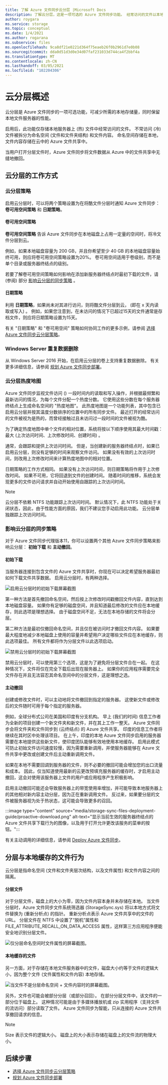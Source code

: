 ```yaml
---
title: 了解 Azure 文件同步云分层 |Microsoft Docs
description: 了解云分层，这是一项可选的 Azure 文件同步功能。 经常访问的文件以本地方式缓存在服务器上;其他内容分层为 Azure 文件。
author: roygara
ms.service: storage
ms.topic: conceptual
ms.date: 1/4/2021
ms.author: rogarana
ms.subservice: files
ms.openlocfilehash: 9ca8df21e0221d364f75eaeb26f0b2961d7e0b08
ms.sourcegitcommit: dda0d51d3d0e34d07faf231033d744ca4f2bbf4a
ms.translationtype: MT
ms.contentlocale: zh-CN
ms.lasthandoff: 03/05/2021
ms.locfileid: "102204306"
---
```

# <a name="cloud-tiering-overview"></a>云分层概述
云分层是 Azure 文件同步的一项可选功能，可减少所需的本地存储量，同时保留本地文件服务器的性能。

启用后，此功能仅存储本地服务器上 (热) 文件中经常访问的文件。 不常访问 (冷) 文件被拆分为命名空间 (文件和文件夹结构) 和文件内容。 命名空间存储在本地，文件内容存储在云中的 Azure 文件共享中。 

当用户打开分层文件时，Azure 文件同步将文件数据从 Azure 中的文件共享中无缝地撤回。

## <a name="how-cloud-tiering-works"></a>云分层的工作方式

### <a name="cloud-tiering-policies"></a>云分层策略
启用云分层时，可以将两个策略设置为在将酷文件分层时通知 Azure 文件同步： **卷可用空间策略** 和 **日期策略**。 

#### <a name="volume-free-space-policy"></a>卷可用空间策略
**卷可用空间策略** 告诉 Azure 文件同步在本地磁盘上占用一定量的空间时，将冷文件分层到云。 

例如，如果本地磁盘容量为 200 GB，并且你希望至少 40 GB 的本地磁盘容量始终可用，则应将卷可用空间策略设置为20%。 卷可用空间适用于卷级别，而不是单个目录或服务器终结点的级别。 

若要了解卷可用空间策略如何影响在添加新服务器终结点时最初下载的文件，请 (参阅) 部分 [影响云分层的同步策略](#sync-policies-that-affect-cloud-tiering) 。

#### <a name="date-policy"></a>日期策略
利用 **日期策略**，如果尚未对其进行访问，则将酷文件分层到云， (即在 x 天内读取或写入) 。 例如，如果您注意到，在未访问的情况下已超过15天的文件通常是存档文件，则应将日期策略设置为15天。 

有关 "日期策略" 和 "卷可用空间" 策略如何协同工作的更多示例，请参阅 [选择 Azure 文件同步云分层策略](storage-sync-choose-cloud-tiering-policies.md)。

### <a name="windows-server-data-deduplication"></a>Windows Server 重复数据删除
从 Windows Server 2016 开始，在启用云分层的卷上支持重复数据删除。 有关更多详细信息，请参阅 [规划 Azure 文件同步部署](https://docs.microsoft.com/azure/storage/files/storage-sync-files-planning#data-deduplication)。

### <a name="cloud-tiering-heatmap"></a>云分层热度地图
Azure 文件同步监视文件访问 () 一段时间内的读取和写入操作，并根据最频繁和最新访问的情况，为每个文件分配一个热度分数。 它使用这些分数在每个服务器终结点上生成命名空间的 "热度地图"。 此热度地图是一个功能列表，其中包含已启用云分层并按其温度分数排序的位置中的所有同步文件。 最近打开的经常访问的文件被视为是热的，而曾经接触过且未访问过一段时间的文件被视为酷。 

为了确定热度地图中单个文件的相对位置，系统将按以下顺序使用其最大时间戳：最大 (上次访问时间、上次修改时间、创建时间) 。 

通常，会跟踪和提供上次访问时间。 但是，当创建新的服务器终结点时，如果已启用云分层，则没有足够的时间来观察文件访问。 如果没有有效的上次访问时间，则改用上次修改时间来计算热度地图中的相对位置。  

日期策略的工作方式相同。 如果没有上次访问时间，则日期策略将作用于上次修改时间。 如果不可用，它将回退到文件的创建时间。 随着时间的推移，系统会发现更多的文件访问请求并自动开始使用自跟踪的上次访问时间。

> [!Note]
> 云分层不依赖 NTFS 功能跟踪上次访问时间。 默认情况下，此 NTFS 功能处于关闭状态，因此，由于性能方面的原因，我们不建议您手动启用此功能。 云分层单独跟踪上次访问时间。

### <a name="sync-policies-that-affect-cloud-tiering"></a>影响云分层的同步策略

对于 Azure 文件同步代理版本11，你可以设置两个其他 Azure 文件同步策略来影响云分层： **初始下载** 和 **主动撤回**。

#### <a name="initial-download"></a>初始下载

当服务器连接到包含文件的 Azure 文件共享时，你现在可以决定希望服务器最初如何下载文件共享数据。 启用云分层时，有两种选择。 

![启用云分层时的初始下载屏幕截图](media/storage-sync-cloud-tiering-overview/cloud-tiering-overview-3.png)  

第一种方法是首先撤回命名空间，然后按上次修改时间戳撤回文件内容，直到达到本地磁盘容量。 如果你有足够的磁盘空间，并且知道最后修改的文件应在本地缓存，则此选项是理想选择。 由于磁盘空间不足，无法在本地存储的文件将会分层。        

第二种方法是最初仅撤回命名空间，并且仅在被访问时才撤回文件内容。 如果要最大程度地减少本地磁盘上使用的容量并希望用户决定哪些文件应在本地缓存，则此选项最佳。 所有文件都将作为分层文件以此选项启动。

![禁用云分层时的初始下载屏幕截图](media/storage-sync-cloud-tiering-overview/cloud-tiering-overview-4.png)

禁用云分层时，可以使用第三个选项，这是为了避免将分层文件合在一起。 在这种情况下，文件将仅在完全下载后出现在服务器上。 如果你的应用程序需要完全文件存在并且无法容忍其命名空间中的分层文件，这是理想之选。      

#### <a name="proactive-recalling"></a>主动撤回

创建或修改文件时，可以主动地将文件撤回到指定的服务器。 这使新文件或修改后的文件随时可用于每个指定的服务器。 

例如，全球分布式公司在美国和印度有分支机构。 早上 (我们的时间) 信息工作者为全新的项目创建一个新文件夹和新文件，并在其上工作一整天。 Azure 文件同步会将文件夹和文件同步到 (云终结点) 的 Azure 文件共享。 印度的信息工作者将继续在其时区中处理该项目。 在上午，印度的本地 Azure 文件同步启用的服务器需要在本地提供这些新文件，使印度团队能够有效地使用本地缓存。 启用此模式可防止初始文件访问速度较慢，因为需要重新调用，并使服务器能够在 Azure 文件共享中更改或创建文件后主动重新调用文件。

如果在本地不需要回调到服务器的文件，则不必要的撤回可能会增加您的出口流量和成本。 因此，仅当知道使用最新的云更改预填充服务器的缓存时，才启用主动撤回，这会对使用该服务器上文件的用户或应用程序产生积极影响。 

启用主动撤回可能还会导致服务器上的带宽使用率增加，并可能导致本地服务器上的其他相对新内容主动分层，因为正在重新调用文件。 反过来，如果要分层的文件被服务器视为处于热状态，这可能会导致更多的召回。 

:::image type="content" source="media/storage-sync-files-deployment-guide/proactive-download.png" alt-text="显示当前生效的服务器终结点的 Azure 文件共享下载行为的图像，以及用于打开允许更改该服务的菜单的按钮。":::

有关主动调用的详细信息，请参阅 [Deploy Azure 文件同步](storage-sync-files-deployment-guide.md#proactively-recall-new-and-changed-files-from-an-azure-file-share)。

## <a name="tiered-vs-locally-cached-file-behavior"></a>分层与本地缓存的文件行为

云分层是指命名空间 (文件和文件夹层次结构，以及文件属性) 和文件内容之间的隔离。 

#### <a name="tiered-file"></a>分层文件

对于分层文件，磁盘上的大小为零，因为文件内容本身并未存储在本地。 当文件分层时，Azure 文件同步文件系统筛选器 (StorageSync.sys) 将以本地方式将文件替换为 (重新分析点) 的指针。 重新分析点表示 Azure 文件共享中的文件的 URL。 分层文件在 NTFS 中设置了“脱机”属性和 FILE_ATTRIBUTE_RECALL_ON_DATA_ACCESS 属性，这样第三方应用程序便能安全地识别分层文件。   

![仅分层命名空间时文件属性的屏幕截图。](media/storage-sync-cloud-tiering-overview/cloud-tiering-overview-2.png)    

#### <a name="locally-cached-file"></a>本地缓存的文件

另一方面，对于存储在本地文件服务器中的文件，磁盘大小约等于文件的逻辑大小，因为整个文件 (文件属性和文件内容) 本地存储。     

![当文件不是分层命名空间 + 文件内容时的屏幕截图。](media/storage-sync-cloud-tiering-overview/cloud-tiering-overview-1.png) 

另外，文件也可能会被部分分层（或部分召回）。 在部分分层文件中，该文件的一部分位于磁盘上。 这种情况可能是由于多媒体播放机或 zip 实用程序（支持文件的流访问）部分读取了文件。 Azure 文件同步为智能，只从连接的 Azure 文件共享撤回请求的信息。

> [!NOTE]
> Size 表示文件的逻辑大小。 磁盘上的大小表示存储在磁盘上的文件流的物理大小。

## <a name="next-steps"></a>后续步骤
* [选择 Azure 文件同步云分层策略](storage-sync-choose-cloud-tiering-policies.md)
* [规划 Azure 文件同步部署](storage-sync-files-planning.md)


